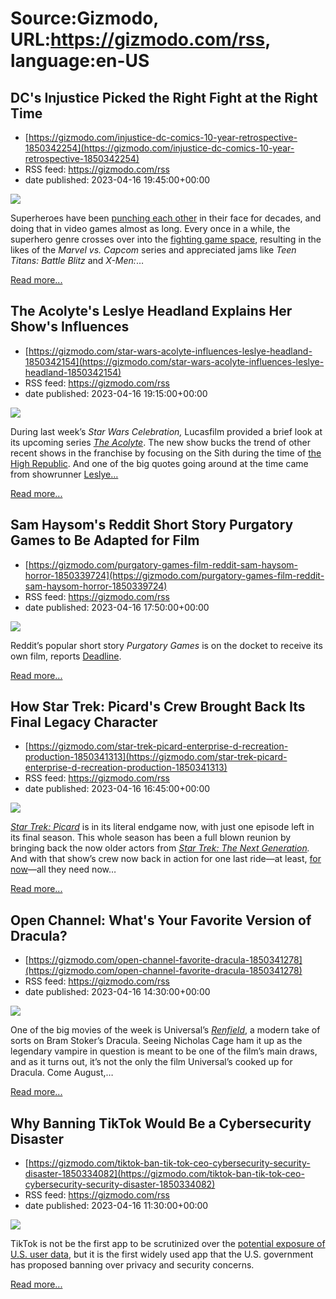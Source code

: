 # Source:Gizmodo, URL:https://gizmodo.com/rss, language:en-US

## DC's Injustice Picked the Right Fight at the Right Time
 - [https://gizmodo.com/injustice-dc-comics-10-year-retrospective-1850342254](https://gizmodo.com/injustice-dc-comics-10-year-retrospective-1850342254)
 - RSS feed: https://gizmodo.com/rss
 - date published: 2023-04-16 19:45:00+00:00

<img class="type:primaryImage" src="https://i.kinja-img.com/gawker-media/image/upload/s--C-Rh581K--/c_fit,fl_progressive,q_80,w_636/2d46df4a9bcbabb8009ddb26b6f309f9.jpg" /><p>Superheroes have been <a href="https://gizmodo.com/a-guide-to-marvels-original-civil-war-saga-which-was-n-1773834750">punching each other</a> in their face for decades, and doing that in video games almost as long. Every once in a while, the superhero genre crosses over into the <a href="https://gizmodo.com/street-fighter-6-capcom-art-style-1849017778">fighting game space</a>, resulting in the likes of the <em>Marvel vs. Capcom </em>series and appreciated jams like <em>Teen Titans: Battle Blitz </em>and <em>X-Men:</em>…</p><p><a href="https://gizmodo.com/injustice-dc-comics-10-year-retrospective-1850342254">Read more...</a></p>

## The Acolyte's Leslye Headland Explains Her Show's Influences
 - [https://gizmodo.com/star-wars-acolyte-influences-leslye-headland-1850342154](https://gizmodo.com/star-wars-acolyte-influences-leslye-headland-1850342154)
 - RSS feed: https://gizmodo.com/rss
 - date published: 2023-04-16 19:15:00+00:00

<img class="type:primaryImage" src="https://i.kinja-img.com/gawker-media/image/upload/s--KQspyPXo--/c_fit,fl_progressive,q_80,w_636/41799b3d47c73cb5080566833efd26cc.jpg" /><p>During last week’s <em>Star Wars Celebration, </em>Lucasfilm provided a brief look at its upcoming series <a href="https://gizmodo.com/star-wars-acolyte-tv-series-cast-amandla-stenberg-1849751415"><em>The Acolyte</em></a>. The new show bucks the trend of other recent shows in the franchise by focusing on the Sith during the time of <a href="https://gizmodo.com/star-wars-the-acolyte-high-republic-vernestra-rwoh-1850315625">the High Republic</a>. And one of the big quotes going around at the time came from showrunner <a href="https://gizmodo.com/star-wars-the-acolyte-disney-plus-series-interview-1848970447">Leslye…</a></p><p><a href="https://gizmodo.com/star-wars-acolyte-influences-leslye-headland-1850342154">Read more...</a></p>

## Sam Haysom's Reddit Short Story Purgatory Games to Be Adapted for Film
 - [https://gizmodo.com/purgatory-games-film-reddit-sam-haysom-horror-1850339724](https://gizmodo.com/purgatory-games-film-reddit-sam-haysom-horror-1850339724)
 - RSS feed: https://gizmodo.com/rss
 - date published: 2023-04-16 17:50:00+00:00

<img class="type:primaryImage" src="https://i.kinja-img.com/gawker-media/image/upload/s--aX3J8RSy--/c_fit,fl_progressive,q_80,w_636/76dd500f48cbda761141eed63e83575c.jpg" /><p>Reddit’s popular short story <em>Purgatory Games </em>is on the docket to receive its own film, reports <a href="https://deadline.com/2023/04/bryan-edward-hill-lyrical-media-purgatory-games-movie-1235325978/" rel="noopener noreferrer" target="_blank">Deadline</a>.<br /></p><p><a href="https://gizmodo.com/purgatory-games-film-reddit-sam-haysom-horror-1850339724">Read more...</a></p>

## How Star Trek: Picard's Crew Brought Back Its Final Legacy Character
 - [https://gizmodo.com/star-trek-picard-enterprise-d-recreation-production-1850341313](https://gizmodo.com/star-trek-picard-enterprise-d-recreation-production-1850341313)
 - RSS feed: https://gizmodo.com/rss
 - date published: 2023-04-16 16:45:00+00:00

<img class="type:primaryImage" src="https://i.kinja-img.com/gawker-media/image/upload/s--Mn2hS2Z_--/c_fit,fl_progressive,q_80,w_636/f13f5d5ec706929b7c87261ad5004d9d.jpg" /><p><a href="https://gizmodo.com/star-trek-picard-shaw-death-legacy-todd-stashwick-1850337657"><em>Star Trek: Picard</em></a><em> </em>is in its literal endgame now, with just one episode left in its final season. This whole season has been a full blown reunion by bringing back the now older actors from <a href="https://gizmodo.com/star-trek-picard-season-3-the-next-generation-cast-retu-1848751857"><em>Star Trek: The Next Generation</em></a><em>. </em>And with that show’s crew now back in action for one last ride—at least, <a href="https://gizmodo.com/star-trek-picard-spinoff-legacy-paramount-terry-matalas-1850263269">for now</a>—all they need now…</p><p><a href="https://gizmodo.com/star-trek-picard-enterprise-d-recreation-production-1850341313">Read more...</a></p>

## Open Channel: What's Your Favorite Version of Dracula?
 - [https://gizmodo.com/open-channel-favorite-dracula-1850341278](https://gizmodo.com/open-channel-favorite-dracula-1850341278)
 - RSS feed: https://gizmodo.com/rss
 - date published: 2023-04-16 14:30:00+00:00

<img class="type:primaryImage" src="https://i.kinja-img.com/gawker-media/image/upload/s--G4fOXHnh--/c_fit,fl_progressive,q_80,w_636/42813693d0e492bfd18badbbef27c99a.jpg" /><p>One of the big movies of the week is Universal’s <a href="https://gizmodo.com/renfield-nic-cage-dracula-nick-hoult-review-chris-mckay-1850285508"><em>Renfield</em></a>, a modern take of sorts on Bram Stoker’s Dracula. Seeing Nicholas Cage ham it up as the legendary vampire in question is meant to be one of the film’s main draws, and as it turns out, it’s not the only the film Universal’s cooked up for Dracula. Come August,…</p><p><a href="https://gizmodo.com/open-channel-favorite-dracula-1850341278">Read more...</a></p>

## Why Banning TikTok Would Be a Cybersecurity Disaster
 - [https://gizmodo.com/tiktok-ban-tik-tok-ceo-cybersecurity-security-disaster-1850334082](https://gizmodo.com/tiktok-ban-tik-tok-ceo-cybersecurity-security-disaster-1850334082)
 - RSS feed: https://gizmodo.com/rss
 - date published: 2023-04-16 11:30:00+00:00

<img class="type:primaryImage" src="https://i.kinja-img.com/gawker-media/image/upload/s--sUmAB1zO--/c_fit,fl_progressive,q_80,w_636/ca99713dcaaee1f047c0964879c4106a.jpg" /><p>TikTok is not be the first app to be scrutinized over the <a href="https://www.theverge.com/2020/3/6/21168079/grindr-sold-chinese-owner-us-cfius-security-concerns-kunlun-lgbtq" rel="noopener noreferrer" target="_blank">potential exposure of U.S. user data</a>, but it is the first widely used app that the U.S. government has proposed banning over privacy and security concerns.<br /></p><p><a href="https://gizmodo.com/tiktok-ban-tik-tok-ceo-cybersecurity-security-disaster-1850334082">Read more...</a></p>

